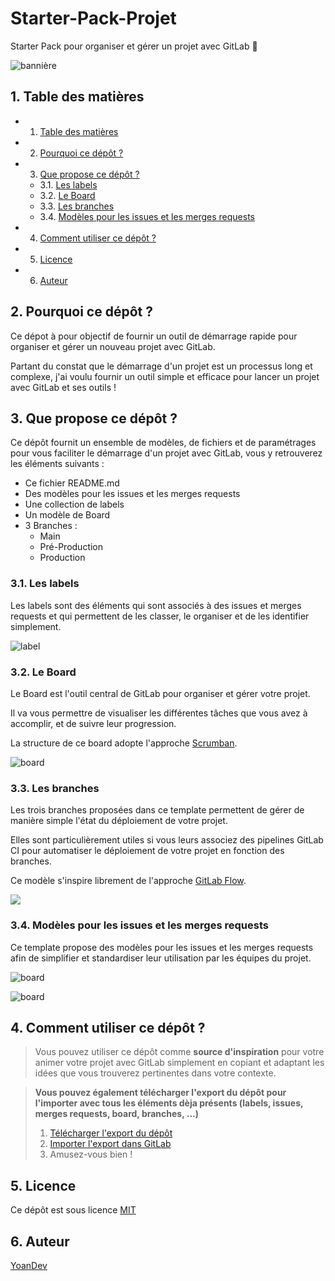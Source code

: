 # Starter-Pack-Projet

Starter Pack pour organiser et gérer un projet avec GitLab 🦊

![bannière](.ressources/ban.png)

##  1. <a name='Tabledesmatires'></a> Table des matières
<!-- vscode-markdown-toc -->
* 1. [ Table des matières](#Tabledesmatires)
* 2. [Pourquoi ce dépôt ?](#Pourquoicedpt)
* 3. [Que propose ce dépôt ?](#Queproposecedpt)
	* 3.1. [Les labels](#Leslabels)
	* 3.2. [Le Board](#LeBoard)
	* 3.3. [Les branches](#Lesbranches)
	* 3.4. [Modèles pour les issues et les merges requests](#Modlespourlesissuesetlesmergesrequests)
* 4. [Comment utiliser ce dépôt ?](#Commentutilisercedpt)
* 5. [Licence](#Licence)
* 6. [Auteur](#Auteur)

<!-- vscode-markdown-toc-config
	numbering=true
	autoSave=true
	/vscode-markdown-toc-config -->
<!-- /vscode-markdown-toc -->

##  2. <a name='Pourquoicedpt'></a>Pourquoi ce dépôt ?

Ce dépot à pour objectif de fournir un outil de démarrage rapide pour organiser et gérer un nouveau projet avec GitLab.

Partant du constat que le démarrage d'un projet est un processus long et complexe, j'ai voulu fournir un outil simple et efficace pour lancer un projet avec GitLab et ses outils !

##  3. <a name='Queproposecedpt'></a>Que propose ce dépôt ?

Ce dépôt fournit un ensemble de modèles, de fichiers et de paramétrages pour vous faciliter le démarrage d'un projet avec GitLab, vous y retrouverez les éléments suivants :

-   Ce fichier README.md
-   Des modèles pour les issues et les merges requests
-   Une collection de labels
-   Un modèle de Board
-   3 Branches :
    -   Main
    -   Pré-Production
    -   Production

###  3.1. <a name='Leslabels'></a>Les labels

Les labels sont des éléments qui sont associés à des issues et merges requests et qui permettent de les classer, le organiser et de les identifier simplement.

![label](.ressources/label.gif)

###  3.2. <a name='LeBoard'></a>Le Board

Le Board est l'outil central de GitLab pour organiser et gérer votre projet.

Il va vous permettre de visualiser les différentes tâches que vous avez à accomplir, et de suivre leur progression.

La structure de ce board adopte l'approche [Scrumban](https://asana.com/fr/resources/scrumban).

![board](.ressources/board.gif)

###  3.3. <a name='Lesbranches'></a>Les branches

Les trois branches proposées dans ce template permettent de gérer de manière simple l'état du déploiement de votre projet.

Elles sont particulièrement utiles si vous leurs associez des pipelines GitLab CI pour automatiser le déploiement de votre projet en fonction des branches.

Ce modèle s'inspire librement de l'approche [GitLab Flow](https://www.youtube.com/watch?v=ZJuUz5jWb44).

![](.ressources/branche.png)

###  3.4. <a name='Modlespourlesissuesetlesmergesrequests'></a>Modèles pour les issues et les merges requests

Ce template propose des modèles pour les issues et les merges requests afin de simplifier et standardiser leur utilisation par les équipes du projet.

![board](.ressources/issue.gif)

![board](.ressources/mr.gif)

##  4. <a name='Commentutilisercedpt'></a>Comment utiliser ce dépôt ?

> Vous pouvez utiliser ce dépôt comme **source d'inspiration** pour votre animer votre projet avec GitLab simplement en copiant et adaptant les idées que vous trouverez pertinentes dans votre contexte.

> **Vous pouvez également télécharger l'export du dépôt pour l'importer avec tous les éléments dèja présents (labels, issues, merges requests, board, branches, ...)**
> 1. [Télécharger l'export du dépôt](.ressources/export.tar.gz)
> 2. [Importer l'export dans GitLab](https://docs.gitlab.com/ee/user/project/settings/import_export.html#import-a-project-and-its-data)
> 3. Amusez-vous bien !

##  5. <a name='Licence'></a>Licence

Ce dépôt est sous licence [MIT](LICENSE)

##  6. <a name='Auteur'></a>Auteur

[YoanDev](https://yoandev.co)
